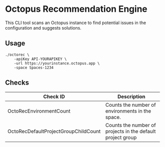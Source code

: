 # Octopus Recommendation Engine

This CLI tool scans an Octopus instance to find potential issues in the configuration and suggests solutions.

## Usage

```
./octorec \
    -apiKey API-YOURAPIKEY \
    -url https://yourinstance.octopus.app \
    -space Spaces-1234
```

## Checks

| Check ID                             | Description                                                |
|--------------------------------------|------------------------------------------------------------|
| OctoRecEnvironmentCount              | Counts the number of environments in the space.            |
 | OctoRecDefaultProjectGroupChildCount | Counts the number of projects in the default project group |
